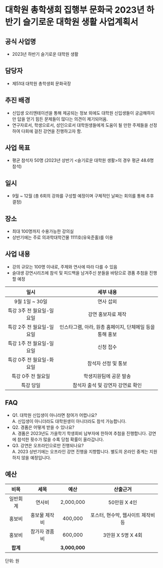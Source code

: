 
대학원 총학생회 집행부 문화국 2023년 하반기 슬기로운 대학원 생활 사업계획서
===

## 공식 사업명
- 2023년 하반기 슬기로운 대학원 생활

## 담당자
- 제51대 대학원 총학생회 문화국장

## 추진 배경
- 신입생 오리엔테이션을 통해 제공되는 정보 외에도 대학원 신입생들이 궁금해하지만 답을 얻기 힘든 문제들이 많다는 의견이 제기되어옴.
- 연구자로서, 학생으로서, 성인으로서 대학원생들에게 도움이 될 만한 주제들을 선정하여 다회에 걸친 강연을 진행하고자 함.

## 사업 목표
- 평균 참석자 50명 (2023년 상반기 <슬기로운 대학원 생활>의 경우 평균 48.6명 참석)

## 일시
- 9월 ~ 12월 (총 6회의 강좌를 구성할 예정이며 구체적인 날짜는 회의를 통해 추후 결정)

## 장소
- 최대 100명까지 수용가능한 강의실
- 상반기에는 주로 의과학대학건물 1111호(유욱준홀)를 이용

## 사업 내용

 - 강의 규모는 100명 이내로, 주제와 연사에 따라 다를 수 있음
 - 슬대생 강연시리즈에 참석 및 피드백을 남겨주신 분들을 바탕으로 경품 추첨을 진행할 예정

|  **일시** | **세부 내용** |
|:----------:|:------------:|
|9월 1일 ~ 30일 | 연사 섭외 |
|특강 3주 전 월요일-일요일 | 강연 홍보자료 제작 |
|특강 2주 전 월요일-일요일 | 인스타그램, 아라, 원총 홈페이지, 단체메일 등을 통해 홍보 |
|특강 1주 전 월요일-일요일 | 신청 접수 |
|특강 0주 전 월요일-화요일 | 참석자 선정 및 통보 |
|특강 0주 전 월요일 | 학생지원팀에 공문 발송 |
|특강 당일 | 참석자 출석 및 강연자 강연료 확인 |


## FAQ
- Q1. 대학원 신입생이 아니라면 참여가 어렵나요? <br/> A. 신입생이 아니더라도 대학원생이 아니더라도 참석 가능합니다.
- Q2. 경품은 어떻게 받을 수 있나요? <br/> A. 경품은 2023년도 가을학기 학생회비 납부자에 한하여 추첨을 진행합니다. 강연에 참석한 횟수가 많을 수록 당첨 확률이 올라갑니다.
- Q3. 강연은 오프라인으로만 진행되나요? <br/> A. 2023 상반기에는 오프라인 강연 진행을 지향합니다. 별도의 온라인 중계는 지원하지 않을 예정입니다.

## 예산

|  **비목** |   **세목**   | **예산** | **산출근거** |
|:----------:|:------------:|:--------:|:--------:|
|일반회계| 연사비 | 2,000,000 | 50만원 X 4인  |
|홍보비| 홍보물 제작비 | 400,000 | 포스터, 현수막, 웹사이트 제작비 등 |
|홍보비|참가자 경품비|600,000| 3만원 X 5명 X 4회 |
|   **합계**  |              | **3,000,000**|  |

단위: 원


